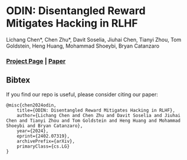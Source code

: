# ODIN: Disentangled Reward Mitigates Hacking in RLHF

Lichang Chen*, Chen Zhu*, Davit Soselia, Jiuhai Chen, Tianyi Zhou, Tom Goldstein, Heng Huang, Mohammad Shoeybi, Bryan Catanzaro

### [Project Page](https://lichang-chen.github.io/ODIN/) | [Paper](https://arxiv.org/abs/2402.07319)

## Bibtex
If you find our repo is useful, please consider citing our paper:
```
@misc{chen2024odin,
    title={ODIN: Disentangled Reward Mitigates Hacking in RLHF},
    author={Lichang Chen and Chen Zhu and Davit Soselia and Jiuhai Chen and Tianyi Zhou and Tom Goldstein and Heng Huang and Mohammad Shoeybi and Bryan Catanzaro},
    year={2024},
    eprint={2402.07319},
    archivePrefix={arXiv},
    primaryClass={cs.LG}
}
```





